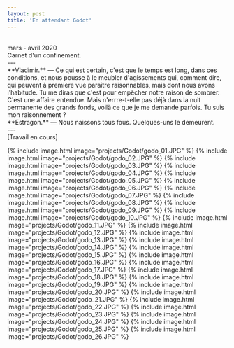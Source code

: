 ```yaml
---
layout: post
title: 'En attendant Godot'
---
```



 <br>
 mars - avril 2020
 <br>
 Carnet d'un confinement.
 <br>
 ---
 <br>
 **Vladimir.** — Ce qui est certain, c'est que le temps est long, dans ces conditions, et nous pousse à le meubler d'agissements qui, comment dire, qui peuvent à première vue paraître raisonnables, mais dont nous avons l'habitude. Tu me diras que c'est pour empêcher notre raison de sombrer. C'est une affaire entendue. Mais n'errre-t-elle pas déjà dans la nuit permanente des grands fonds, voilà ce que je me demande parfois. Tu suis mon raisonnement ?
 <br>
 **Estragon.** — Nous naissons tous fous. Quelques-uns le demeurent.
 <br>
 ---
 <br>
 [Travail en cours]
 <br>

{% include image.html image="projects/Godot/godo_01.JPG" %}
{% include image.html image="projects/Godot/godo_02.JPG" %}
{% include image.html image="projects/Godot/godo_03.JPG" %}
{% include image.html image="projects/Godot/godo_04.JPG" %}
{% include image.html image="projects/Godot/godo_05.JPG" %}
{% include image.html image="projects/Godot/godo_06.JPG" %}
{% include image.html image="projects/Godot/godo_07.JPG" %}
{% include image.html image="projects/Godot/godo_08.JPG" %}
{% include image.html image="projects/Godot/godo_09.JPG" %}
{% include image.html image="projects/Godot/godo_10.JPG" %}
{% include image.html image="projects/Godot/godo_11.JPG" %}
{% include image.html image="projects/Godot/godo_12.JPG" %}
{% include image.html image="projects/Godot/godo_13.JPG" %}
{% include image.html image="projects/Godot/godo_14.JPG" %}
{% include image.html image="projects/Godot/godo_15.JPG" %}
{% include image.html image="projects/Godot/godo_16.JPG" %}
{% include image.html image="projects/Godot/godo_17.JPG" %}
{% include image.html image="projects/Godot/godo_18.JPG" %}
{% include image.html image="projects/Godot/godo_19.JPG" %}
{% include image.html image="projects/Godot/godo_20.JPG" %}
{% include image.html image="projects/Godot/godo_21.JPG" %}
{% include image.html image="projects/Godot/godo_22.JPG" %}
{% include image.html image="projects/Godot/godo_23.JPG" %}
{% include image.html image="projects/Godot/godo_24.JPG" %}
{% include image.html image="projects/Godot/godo_25.JPG" %}
{% include image.html image="projects/Godot/godo_26.JPG" %}
